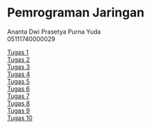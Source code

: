 # Pemrograman Jaringan

Ananta Dwi Prasetya Purna Yuda  
05111740000029

[Tugas 1](https://github.com/anantadwi13/progjar2020/tree/tugas1)  
[Tugas 2](https://github.com/anantadwi13/progjar2020/tree/tugas2)  
[Tugas 3](https://github.com/anantadwi13/progjar2020/tree/tugas3)  
[Tugas 4](https://github.com/anantadwi13/progjar2020/tree/tugas4)  
[Tugas 5](https://github.com/anantadwi13/progjar2020/tree/tugas5)  
[Tugas 6](https://github.com/anantadwi13/progjar2020/tree/tugas6)  
[Tugas 7](https://github.com/anantadwi13/progjar2020/tree/tugas7)  
[Tugas 8](https://github.com/anantadwi13/progjar2020/tree/tugas8)  
[Tugas 9](https://github.com/anantadwi13/progjar2020/tree/tugas9)  
[Tugas 10](https://github.com/anantadwi13/progjar2020/tree/tugas10)  
